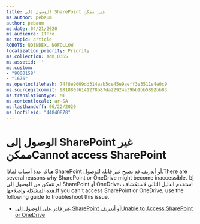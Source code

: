 ```yaml
---
title: الوصول إلى SharePoint غير ممكن
ms.author: pebaum
author: pebaum
ms.date: 04/21/2020
ms.audience: ITPro
ms.topic: article
ROBOTS: NOINDEX, NOFOLLOW
localization_priority: Priority
ms.collection: Adm_O365
ms.assetid: ''
ms.custom:
- "9000158"
- "1676"
ms.openlocfilehash: 74f8e9009dd314aab5ce45e9aeff3e3511e4e0c9
ms.sourcegitcommit: 981880f6141278b87da22924a39bb1bb5892bb83
ms.translationtype: MT
ms.contentlocale: ar-SA
ms.lasthandoff: 06/22/2020
ms.locfileid: "44840878"
---
```

# <a name="cannot-access-sharepoint"></a><span data-ttu-id="f9a78-102">الوصول إلى SharePoint غير ممكن</span><span class="sxs-lookup"><span data-stu-id="f9a78-102">Cannot access SharePoint</span></span>

<span data-ttu-id="f9a78-103">هناك عدة أسباب لماذا SharePoint أو أندريف قد تصبح غير قابلة للوصول.</span><span class="sxs-lookup"><span data-stu-id="f9a78-103">There are several reasons why SharePoint or OneDrive might become inaccessible.</span></span> <span data-ttu-id="f9a78-104">إذا لم تتمكن من الوصول إلى SharePoint أو OneDrive، استخدم الدليل التالي لاستكشاف هذه المشكلة وإصلاحها.</span><span class="sxs-lookup"><span data-stu-id="f9a78-104">If you can't access SharePoint or OneDrive, use the following guide to troubleshoot this issue.</span></span>

- [<span data-ttu-id="f9a78-105">غير قادر على الوصول إلى SharePoint أو أندريف</span><span class="sxs-lookup"><span data-stu-id="f9a78-105">Unable to Access SharePoint or OneDrive</span></span>](https://docs.microsoft.com/sharepoint/troubleshoot/sharing-and-permissions/sharepoint-online-inaccessible)
